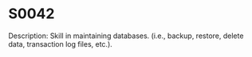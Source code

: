 # S0042
Description: Skill in maintaining databases. (i.e., backup, restore, delete data, transaction log files, etc.).
